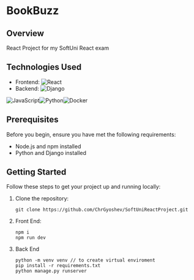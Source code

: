 

# BookBuzz



## Overview

React Project for my SoftUni React exam

## Technologies Used

- Frontend: ![React](https://img.shields.io/badge/react-%2320232a.svg?style=for-the-badge&logo=react&logoColor=%2361DAFB)
- Backend: ![Django](https://img.shields.io/badge/django-%23092E20.svg?style=for-the-badge&logo=django&logoColor=white)

![JavaScript](https://img.shields.io/badge/javascript-%23323330.svg?style=for-the-badge&logo=javascript&logoColor=%23F7DF1E)![Python](https://img.shields.io/badge/python-3670A0?style=for-the-badge&logo=python&logoColor=ffdd54)![Docker](https://img.shields.io/badge/docker-%230db7ed.svg?style=for-the-badge&logo=docker&logoColor=white) 




## Prerequisites

Before you begin, ensure you have met the following requirements:

- Node.js and npm installed
- Python and Django installed



## Getting Started

Follow these steps to get your project up and running locally:

1. Clone the repository:

   ```shell
   git clone https://github.com/ChrGyoshev/SoftUniReactProject.git
2. Front End:
	```shell 
	npm i 
	npm run dev
	```

3. Back End
	```shell
	python -m venv venv // to create virtual enviroment
	pip install -r requirements.txt
	python manage.py runserver
	```




